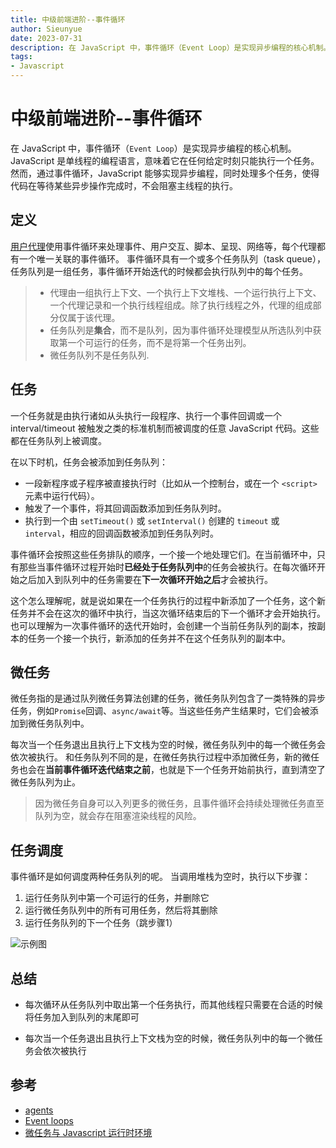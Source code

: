 ```yaml
--- 
title: 中级前端进阶--事件循环
author: Sieunyue
date: 2023-07-31
description: 在 JavaScript 中，事件循环（Event Loop）是实现异步编程的核心机制。JavaScript 是单线程的编程语言，意味着它在任何给定时刻只能执行一个任务。然而，通过事件循环，JavaScript 能够实现异步编程，同时处理多个任务，使得代码在等待某些异步操作完成时，不会阻塞主线程的执行
tags: 
- Javascript
--- 
```


# 中级前端进阶--事件循环
在 JavaScript 中，事件循环（`Event Loop`）是实现异步编程的核心机制。JavaScript 是单线程的编程语言，意味着它在任何给定时刻只能执行一个任务。然而，通过事件循环，JavaScript 能够实现异步编程，同时处理多个任务，使得代码在等待某些异步操作完成时，不会阻塞主线程的执行。


## 定义
[用户代理](https://tc39.es/ecma262/#sec-agents)使用事件循环来处理事件、用户交互、脚本、呈现、网络等，每个代理都有一个唯一关联的事件循环。
事件循环具有一个或多个任务队列（task queue），任务队列是一组任务，事件循环开始迭代的时候都会执行队列中的每个任务。
> * 代理由一组执行上下文、一个执行上下文堆栈、一个运行执行上下文、一个代理记录和一个执行线程组成。除了执行线程之外，代理的组成部分仅属于该代理。
> * 任务队列是**集合**，而不是队列，因为事件循环处理模型从所选队列中获取第一个可运行的任务，而不是将第一个任务出列。
> * 微任务队列不是任务队列.

## 任务
一个任务就是由执行诸如从头执行一段程序、执行一个事件回调或一个 interval/timeout 被触发之类的标准机制而被调度的任意 JavaScript 代码。这些都在任务队列上被调度。

在以下时机，任务会被添加到任务队列：

  * 一段新程序或子程序被直接执行时（比如从一个控制台，或在一个 `<script> `元素中运行代码）。
  * 触发了一个事件，将其回调函数添加到任务队列时。
  * 执行到一个由 `setTimeout()` 或 `setInterval()` 创建的 `timeout` 或 `interval`，相应的回调函数被添加到任务队列时。

事件循环会按照这些任务排队的顺序，一个接一个地处理它们。在当前循环中，只有那些当事件循环过程开始时**已经处于任务队列中**的任务会被执行。在每次循环开始之后加入到队列中的任务需要在**下一次循环开始之后**才会被执行。

这个怎么理解呢，就是说如果在一个任务执行的过程中新添加了一个任务，这个新任务并不会在这次的循环中执行，当这次循环结束后的下一个循环才会开始执行。
也可以理解为一次事件循环的迭代开始时，会创建一个当前任务队列的副本，按副本的任务一个接一个执行，新添加的任务并不在这个任务队列的副本中。

## 微任务
微任务指的是通过队列微任务算法创建的任务，微任务队列包含了一类特殊的异步任务，例如`Promise`回调、`async/await`等。当这些任务产生结果时，它们会被添加到微任务队列中。

每次当一个任务退出且执行上下文栈为空的时候，微任务队列中的每一个微任务会依次被执行。
和任务队列不同的是，在微任务执行过程中添加微任务，新的微任务也会在**当前事件循环迭代结束之前**，也就是下一个任务开始前执行，直到清空了微任务队列为止。

> 因为微任务自身可以入列更多的微任务，且事件循环会持续处理微任务直至队列为空，就会存在阻塞渲染线程的风险。
>

## 任务调度
事件循环是如何调度两种任务队列的呢。
当调用堆栈为空时，执行以下步骤：
1. 运行任务队列中第一个可运行的任务，并删除它
2. 运行微任务队列中的所有可用任务，然后将其删除
3. 运行任务队列的下一个任务（跳步骤1）

![示例图](https://food-1256333492.cos.ap-guangzhou.myqcloud.com/assets/efc2b6f9e7afb49ca960f3b9b86420df_1690788452160.png)

## 总结
* 每次循环从任务队列中取出第一个任务执行，而其他线程只需要在合适的时候将任务加入到队列的末尾即可

* 每次当一个任务退出且执行上下文栈为空的时候，微任务队列中的每一个微任务会依次被执行





## 参考
* [agents](https://tc39.es/ecma262/#sec-agents)
* [Event loops](https://html.spec.whatwg.org/multipage/webappapis.html#event-loops)
* [微任务与 Javascript 运行时环境](https://developer.mozilla.org/zh-CN/docs/Web/API/HTML_DOM_API/Microtask_guide/In_depth)
